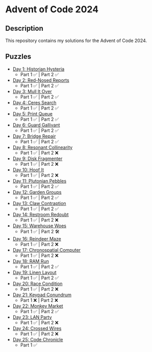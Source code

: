 # Advent of Code 2024

## Description

This repository contains my solutions for the Advent of Code 2024.

## Puzzles

- [Day 1: Historian Hysteria](https://adventofcode.com/2024/day/1)
  - Part 1 ✅ | Part 2 ✅
- [Day 2: Red-Nosed Reports](https://adventofcode.com/2024/day/2)
  - Part 1 ✅ | Part 2 ✅
- [Day 3: Mull It Over](https://adventofcode.com/2024/day/3)
  - Part 1 ✅ | Part 2 ✅
- [Day 4: Ceres Search](https://adventofcode.com/2024/day/4)
  - Part 1 ✅ | Part 2 ✅
- [Day 5: Print Queue](https://adventofcode.com/2024/day/5)
  - Part 1 ✅ | Part 2 ✅
- [Day 6: Guard Gallivant](https://adventofcode.com/2024/day/6)
  - Part 1 ✅ | Part 2 ✅
- [Day 7: Bridge Repair](https://adventofcode.com/2024/day/7)
  - Part 1 ✅ | Part 2 ✅
- [Day 8: Resonant Collinearity](https://adventofcode.com/2024/day/8)
  - Part 1 ✅ | Part 2 ❌
- [Day 9: Disk Fragmenter](https://adventofcode.com/2024/day/9)
  - Part 1 ✅ | Part 2 ❌
- [Day 10: Hoof It](https://adventofcode.com/2024/day/10)
  - Part 1 ✅ | Part 2 ❌
- [Day 11: Plutonian Pebbles](https://adventofcode.com/2024/day/11)
  - Part 1 ✅ | Part 2 ✅
- [Day 12: Garden Groups](https://adventofcode.com/2024/day/12)
  - Part 1 ✅ | Part 2 ✅
- [Day 13: Claw Contraption](https://adventofcode.com/2024/day/13)
  - Part 1 ✅ | Part 2 ✅
- [Day 14: Restroom Redoubt](https://adventofcode.com/2024/day/14)
  - Part 1 ✅ | Part 2 ❌
- [Day 15: Warehouse Woes](https://adventofcode.com/2024/day/15)
  - Part 1 ✅ | Part 2 🛠️
- [Day 16: Reindeer Maze](https://adventofcode.com/2024/day/16)
  - Part 1 ✅ | Part 2 ❌
- [Day 17: Chronospatial Computer](https://adventofcode.com/2024/day/17)
  - Part 1 ✅ | Part 2 ❌
- [Day 18: RAM Run](https://adventofcode.com/2024/day/18)
  - Part 1 ✅ | Part 2 ✅
- [Day 19: Linen Layout](https://adventofcode.com/2024/day/19)
  - Part 1 ✅ | Part 2 ✅
- [Day 20: Race Condition](https://adventofcode.com/2024/day/20)
  - Part 1 ✅ | Part 2 ❌
- [Day 21: Keypad Conundrum](https://adventofcode.com/2024/day/21)
  - Part 1 ❌ | Part 2 ❌
- [Day 22: Monkey Market](https://adventofcode.com/2024/day/22)
  - Part 1 ✅ | Part 2 ✅
- [Day 23: LAN Party](https://adventofcode.com/2024/day/23)
  - Part 1 ✅ | Part 2 ❌
- [Day 24: Crossed Wires](https://adventofcode.com/2024/day/24)
  - Part 1 ✅ | Part 2 ❌
- [Day 25: Code Chronicle](https://adventofcode.com/2024/day/25)
  - Part 1 ✅
